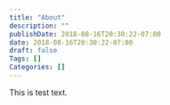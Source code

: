 ```yaml
---
title: "About"
description: ""
publishDate: 2018-08-16T20:30:22-07:00
date: 2018-08-16T20:30:22-07:00
draft: false
Tags: []
Categories: []
---
```


This is test text.